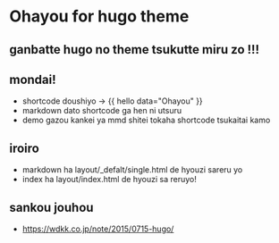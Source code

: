# Ohayou for hugo theme
## ganbatte hugo no theme tsukutte miru zo !!!

## mondai!
* shortcode doushiyo -> {{ hello data="Ohayou" }}
* markdown dato shortcode ga hen ni utsuru
* demo gazou kankei ya mmd shitei tokaha shortcode tsukaitai kamo

## iroiro
* markdown ha layout/_defalt/single.html de hyouzi sareru yo
* index ha layout/index.html de hyouzi sa reruyo!

## sankou jouhou
* https://wdkk.co.jp/note/2015/0715-hugo/



